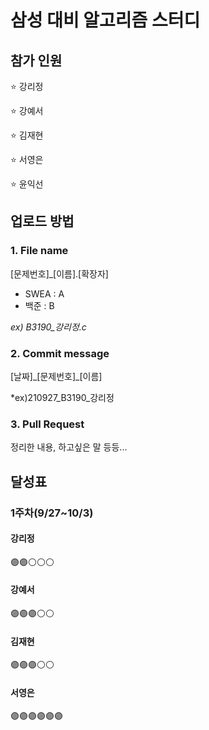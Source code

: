 # 삼성 대비 알고리즘 스터디

## 참가 인원
⭐ 강리정

⭐ 강예서

⭐ 김재현

⭐ 서영은

⭐ 윤익선

## 업로드 방법
### 1. File name
[문제번호]_[이름].[확장자]
- SWEA : A
- 백준 : B

*ex) B3190_강리정.c*

### 2. Commit message
[날짜]\_[문제번호]_[이름]

*ex)210927_B3190_강리정

### 3. Pull Request
정리한 내용, 하고싶은 말 등등...

## 달성표
### 1주차(9/27~10/3)
#### 강리정
🟣🟣⚪️⚪️⚪️

#### 강예서
🟣🟣🟣⚪️⚪️

#### 김재현
🟣🟣🟣⚪️⚪️

#### 서영은
🟣🟣🟣🟣🟣🟣
